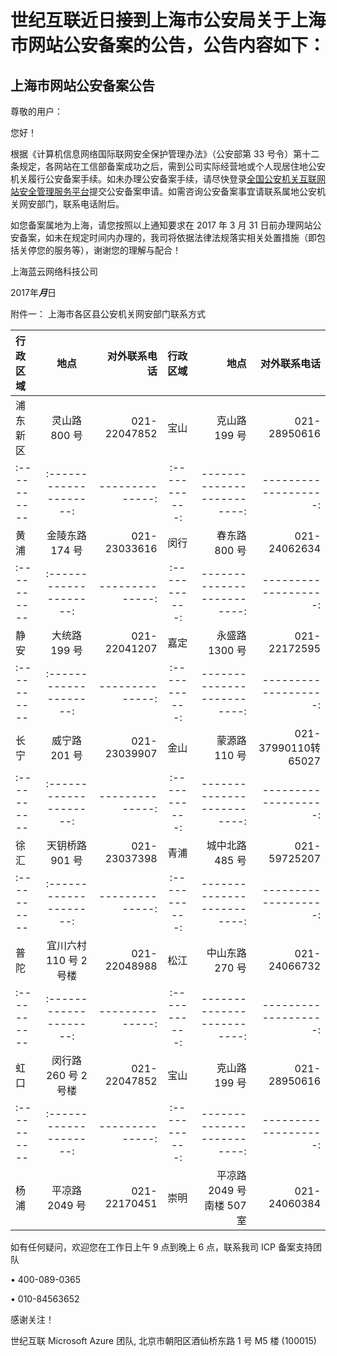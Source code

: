 <properties
	pageTitle="上海市网站公安备案公告 | Azure"
	description="世纪互联近日接到上海市公安局关于上海市网站公安备案的公告"
	services="public-security-registration"
	documentationCenter=""
	authors="will"
	manager="edwinc"
	editor=""
	tags="public-security-registration"/>

<tags
	ms.service="public-security-registration"
	ms.workload=""
	ms.tgt_pltfrm=""
	ms.devlang="na"
	ms.topic="article"
	ms.date="03/2017"
	wacn.date="03/2017"
	wacn.lang="cn" 
	ms.author="will"/>
# 世纪互联近日接到上海市公安局关于上海市网站公安备案的公告，公告内容如下：

## 上海市网站公安备案公告

尊敬的用户：

您好！

根据《计算机信息网络国际联网安全保护管理办法》（公安部第 33 号令）第十二条规定，各网站在工信部备案成功之后，需到公司实际经营地或个人现居住地公安机关履行公安备案手续。如未办理公安备案手续，请尽快登录[全国公安机关互联网站安全管理服务平台](http://www.beian.gov.cn)提交公安备案申请。如需咨询公安备案事宜请联系属地公安机关网安部门，联系电话附后。

如您备案属地为上海，请您按照以上通知要求在 2017 年 3 月 31 日前办理网站公安备案，如未在规定时间内办理的，我司将依据法律法规落实相关处置措施（即包括关停您的服务等），谢谢您的理解与配合！
                                                                                                                                                                                     
上海蓝云网络科技公司

2017年***月***日

附件一： 上海市各区县公安机关网安部门联系方式


行政区域   |地点                  |对外联系电话   |行政区域     |地点                      |对外联系电话
:----------|:--------------------:|--------------:|:-----------:|-------------------------:|-------------------:
浦东新区   |灵山路 800 号         |021-22047852   |宝山         |克山路 199 号             |021-28950616
:----------|:--------------------:|--------------:|:-----------:|-------------------------:|-------------------:
黄浦       |金陵东路 174 号       |021-23033616   |闵行         |春东路 800 号             |021-24062634
:----------|:--------------------:|--------------:|:-----------:|-------------------------:|-------------------:
静安       |大统路 199 号         |021-22041207   |嘉定         |永盛路 1300 号            |021-22172595
:----------|:--------------------:|--------------:|:-----------:|-------------------------:|-------------------:
长宁       |威宁路 201 号         |021-23039907   |金山         |蒙源路 110 号             |021-37990110转65027
:----------|:--------------------:|--------------:|:-----------:|-------------------------:|-------------------:
徐汇       |天钥桥路 901 号       |021-23037398   |青浦         |城中北路 485 号           |021-59725207
:----------|:--------------------:|--------------:|:-----------:|-------------------------:|-------------------:
普陀       |宜川六村 110 号 2 号楼|021-22048988   |松江         |中山东路 270 号           |021-24066732
:----------|:--------------------:|--------------:|:-----------:|-------------------------:|-------------------:
虹口       |闵行路 260 号 2 号楼  |021-22047852   |宝山         |克山路 199 号             |021-28950616
:----------|:--------------------:|--------------:|:-----------:|-------------------------:|-------------------:
杨浦       |平凉路 2049 号        |021-22170451   |崇明         |平凉路 2049 号南楼 507 室 |021-24060384

 
如有任何疑问，欢迎您在工作日上午 9 点到晚上 6 点，联系我司 ICP 备案支持团队

•	400-089-0365 

•	010-84563652 

感谢关注！

世纪互联 Microsoft Azure 团队, 北京市朝阳区酒仙桥东路 1 号 M5 楼 (100015)

